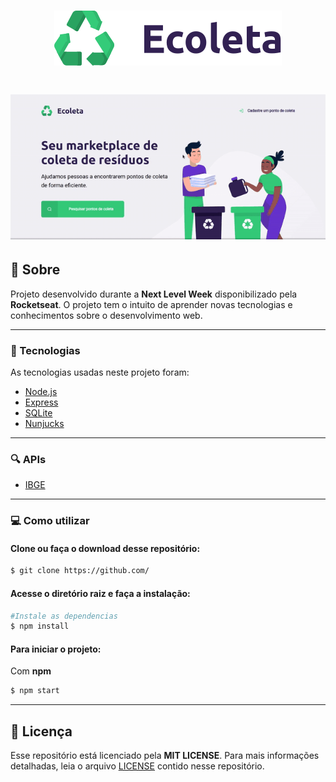 
<h1 align = "center"><img src="public/assets/logo.svg" ></h1>
<h1 align = "center"><img src="public/assets/ecoleta.gif"></h1>

## :page_facing_up: Sobre

 Projeto desenvolvido durante a **Next Level Week** disponibilizado pela **Rocketseat**. O projeto tem o intuito de aprender novas tecnologias e conhecimentos sobre o desenvolvimento web.

---

### :rocket: Tecnologias

 As tecnologias usadas neste projeto foram:

 - [Node.js](https://nodejs.org/en/)
 - [Express](https://expressjs.com/)
 - [SQLite](https://www.sqlite.org/)
 - [Nunjucks](https://mozilla.github.io/nunjucks/)

---

### :mag: APIs

 - [IBGE](https://servicodados.ibge.gov.br/api/docs/localidades?versao=1)

---

### :computer: Como utilizar

 #### Clone ou faça o download desse repositório:

```bash
$ git clone https://github.com/ 
```

 #### Acesse o diretório raiz e faça a instalação:

```bash
#Instale as dependencias
$ npm install
```
    
 #### Para iniciar o projeto:
 
 Com **npm**
```bash
$ npm start
```

--- 

## :memo: Licença

Esse repositório está licenciado pela **MIT LICENSE**. Para mais informações detalhadas, leia o arquivo [LICENSE](./LICENSE) contido nesse repositório.